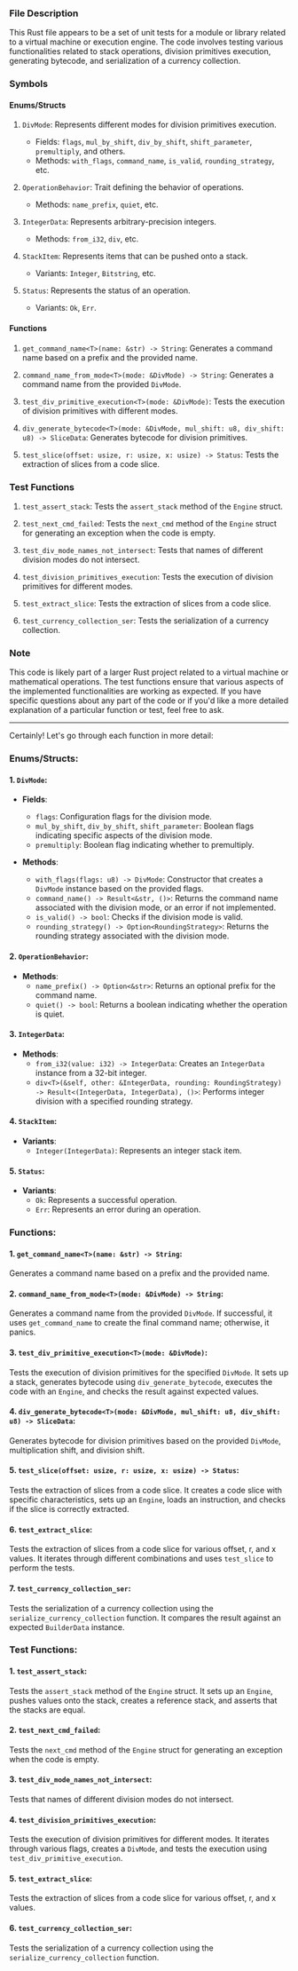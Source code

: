 ### File Description

This Rust file appears to be a set of unit tests for a module or library related to a virtual machine or execution engine. The code involves testing various functionalities related to stack operations, division primitives execution, generating bytecode, and serialization of a currency collection.

### Symbols

#### Enums/Structs
1. `DivMode`: Represents different modes for division primitives execution.
   - Fields: `flags`, `mul_by_shift`, `div_by_shift`, `shift_parameter`, `premultiply`, and others.
   - Methods: `with_flags`, `command_name`, `is_valid`, `rounding_strategy`, etc.

2. `OperationBehavior`: Trait defining the behavior of operations.
   - Methods: `name_prefix`, `quiet`, etc.

3. `IntegerData`: Represents arbitrary-precision integers.
   - Methods: `from_i32`, `div`, etc.

4. `StackItem`: Represents items that can be pushed onto a stack.
   - Variants: `Integer`, `Bitstring`, etc.

5. `Status`: Represents the status of an operation.
   - Variants: `Ok`, `Err`.

#### Functions
1. `get_command_name<T>(name: &str) -> String`: Generates a command name based on a prefix and the provided name.

2. `command_name_from_mode<T>(mode: &DivMode) -> String`: Generates a command name from the provided `DivMode`.

3. `test_div_primitive_execution<T>(mode: &DivMode)`: Tests the execution of division primitives with different modes.

4. `div_generate_bytecode<T>(mode: &DivMode, mul_shift: u8, div_shift: u8) -> SliceData`: Generates bytecode for division primitives.

5. `test_slice(offset: usize, r: usize, x: usize) -> Status`: Tests the extraction of slices from a code slice.

### Test Functions

1. `test_assert_stack`: Tests the `assert_stack` method of the `Engine` struct.

2. `test_next_cmd_failed`: Tests the `next_cmd` method of the `Engine` struct for generating an exception when the code is empty.

3. `test_div_mode_names_not_intersect`: Tests that names of different division modes do not intersect.

4. `test_division_primitives_execution`: Tests the execution of division primitives for different modes.

5. `test_extract_slice`: Tests the extraction of slices from a code slice.

6. `test_currency_collection_ser`: Tests the serialization of a currency collection.

### Note
This code is likely part of a larger Rust project related to a virtual machine or mathematical operations. The test functions ensure that various aspects of the implemented functionalities are working as expected. If you have specific questions about any part of the code or if you'd like a more detailed explanation of a particular function or test, feel free to ask.


***


Certainly! Let's go through each function in more detail:

### Enums/Structs:

#### 1. `DivMode`:

- **Fields**:
  - `flags`: Configuration flags for the division mode.
  - `mul_by_shift`, `div_by_shift`, `shift_parameter`: Boolean flags indicating specific aspects of the division mode.
  - `premultiply`: Boolean flag indicating whether to premultiply.
  
- **Methods**:
  - `with_flags(flags: u8) -> DivMode`: Constructor that creates a `DivMode` instance based on the provided flags.
  - `command_name() -> Result<&str, ()>`: Returns the command name associated with the division mode, or an error if not implemented.
  - `is_valid() -> bool`: Checks if the division mode is valid.
  - `rounding_strategy() -> Option<RoundingStrategy>`: Returns the rounding strategy associated with the division mode.

#### 2. `OperationBehavior`:

- **Methods**:
  - `name_prefix() -> Option<&str>`: Returns an optional prefix for the command name.
  - `quiet() -> bool`: Returns a boolean indicating whether the operation is quiet.

#### 3. `IntegerData`:

- **Methods**:
  - `from_i32(value: i32) -> IntegerData`: Creates an `IntegerData` instance from a 32-bit integer.
  - `div<T>(&self, other: &IntegerData, rounding: RoundingStrategy) -> Result<(IntegerData, IntegerData), ()>`: Performs integer division with a specified rounding strategy.

#### 4. `StackItem`:

- **Variants**:
  - `Integer(IntegerData)`: Represents an integer stack item.

#### 5. `Status`:

- **Variants**:
  - `Ok`: Represents a successful operation.
  - `Err`: Represents an error during an operation.

### Functions:

#### 1. `get_command_name<T>(name: &str) -> String`:

Generates a command name based on a prefix and the provided name.

#### 2. `command_name_from_mode<T>(mode: &DivMode) -> String`:

Generates a command name from the provided `DivMode`. If successful, it uses `get_command_name` to create the final command name; otherwise, it panics.

#### 3. `test_div_primitive_execution<T>(mode: &DivMode)`:

Tests the execution of division primitives for the specified `DivMode`. It sets up a stack, generates bytecode using `div_generate_bytecode`, executes the code with an `Engine`, and checks the result against expected values.

#### 4. `div_generate_bytecode<T>(mode: &DivMode, mul_shift: u8, div_shift: u8) -> SliceData`:

Generates bytecode for division primitives based on the provided `DivMode`, multiplication shift, and division shift.

#### 5. `test_slice(offset: usize, r: usize, x: usize) -> Status`:

Tests the extraction of slices from a code slice. It creates a code slice with specific characteristics, sets up an `Engine`, loads an instruction, and checks if the slice is correctly extracted.

#### 6. `test_extract_slice`:

Tests the extraction of slices from a code slice for various offset, r, and x values. It iterates through different combinations and uses `test_slice` to perform the tests.

#### 7. `test_currency_collection_ser`:

Tests the serialization of a currency collection using the `serialize_currency_collection` function. It compares the result against an expected `BuilderData` instance.

### Test Functions:

#### 1. `test_assert_stack`:

Tests the `assert_stack` method of the `Engine` struct. It sets up an `Engine`, pushes values onto the stack, creates a reference stack, and asserts that the stacks are equal.

#### 2. `test_next_cmd_failed`:

Tests the `next_cmd` method of the `Engine` struct for generating an exception when the code is empty.

#### 3. `test_div_mode_names_not_intersect`:

Tests that names of different division modes do not intersect.

#### 4. `test_division_primitives_execution`:

Tests the execution of division primitives for different modes. It iterates through various flags, creates a `DivMode`, and tests the execution using `test_div_primitive_execution`.

#### 5. `test_extract_slice`:

Tests the extraction of slices from a code slice for various offset, r, and x values.

#### 6. `test_currency_collection_ser`:

Tests the serialization of a currency collection using the `serialize_currency_collection` function.
